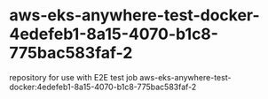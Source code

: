 # aws-eks-anywhere-test-docker-4edefeb1-8a15-4070-b1c8-775bac583faf-2
repository for use with E2E test job aws-eks-anywhere-test-docker:4edefeb1-8a15-4070-b1c8-775bac583faf-2
